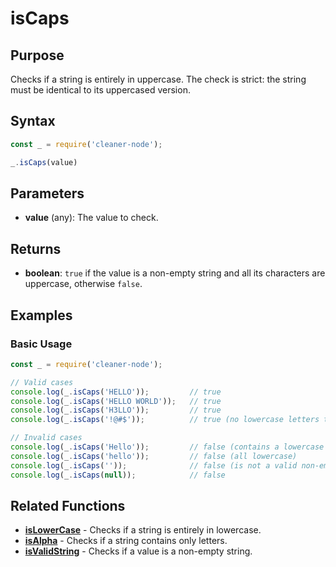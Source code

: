 # isCaps

## Purpose
Checks if a string is entirely in uppercase. The check is strict: the string must be identical to its uppercased version.

## Syntax
```javascript
const _ = require('cleaner-node');

_.isCaps(value)
```

## Parameters
- **value** (any): The value to check.

## Returns
- **boolean**: `true` if the value is a non-empty string and all its characters are uppercase, otherwise `false`.

## Examples

### Basic Usage
```javascript
const _ = require('cleaner-node');

// Valid cases
console.log(_.isCaps('HELLO'));         // true
console.log(_.isCaps('HELLO WORLD'));   // true
console.log(_.isCaps('H3LLO'));         // true
console.log(_.isCaps('!@#$'));          // true (no lowercase letters to fail the check)

// Invalid cases
console.log(_.isCaps('Hello'));         // false (contains a lowercase 'e', 'l', 'l', 'o')
console.log(_.isCaps('hello'));         // false (all lowercase)
console.log(_.isCaps(''));              // false (is not a valid non-empty string)
console.log(_.isCaps(null));            // false
```

## Related Functions
- **[isLowerCase](./is-lowercase.md)** - Checks if a string is entirely in lowercase.
- **[isAlpha](./is-alpha.md)** - Checks if a string contains only letters.
- **[isValidString](./is-valid-string.md)** - Checks if a value is a non-empty string. 